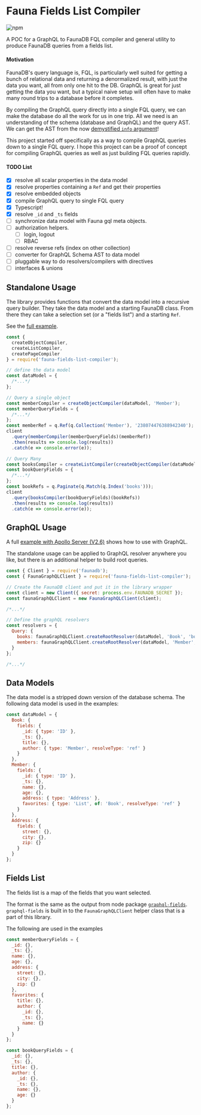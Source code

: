 # Fauna Fields List Compiler

![npm](https://img.shields.io/npm/v/fauna-fields-list-compile.svg)

A POC for a GraphQL to FaunaDB FQL compiler and general utility to produce FaunaDB queries from a fields list.

#### Motivation

FaunaDB's query language is, FQL, is particularly well suited for getting a bunch of relational data and returning a denormalized result, with just the data you want, all from only one hit to the DB. GraphQL is great for just getting the data you want, but a typical naive setup will often have to make many round trips to a database before it completes.

By compiling the GraphQL query directly into a single FQL query, we can make the database do all the work for us in one trip. All we need is an understanding of the schema (database and GraphQL) and the query AST. We can get the AST from the now [demystified `info` argument](https://www.prisma.io/blog/graphql-server-basics-demystifying-the-info-argument-in-graphql-resolvers-6f26249f613a)!

This project started off specifically as a way to compile GraphQL queries down to a single FQL query. I hope this project can be a proof of concept for compiling GraphQL queries as well as just building FQL queries rapidly.

#### TODO List

- [x] resolve all scalar properties in the data model
- [x] resolve properties containing a `Ref` and get their properties
- [x] resolve embedded objects
- [x] compile GraphQL query to single FQL query
- [x] Typescript!
- [x] resolve `_id` and `_ts` fields
- [ ] synchronize data model with Fauna gql meta objects.
- [ ] authorization helpers.
  - [ ] login, logout
  - [ ] RBAC
- [ ] resolve reverse refs (index on other collection)
- [ ] converter for GraphQL Schema AST to data model
- [ ] pluggable way to do resolvers/compilers with directives
- [ ] interfaces & unions

## Standalone Usage

The library provides functions that convert the data model into a recursive query builder. They take the data model and a starting FaunaDB class. From there they can take a selection set (or a "fields list") and a starting `Ref`.

See the [full example](https://github.com/ptpaterson/fauna-fields-list-compiler/tree/master/examples/standalone).

```js
const {
  createObjectCompiler,
  createListCompiler,
  createPageCompiler
} = require('fauna-fields-list-compiler');

// define the data model
const dataModel = {
  /*...*/
};

// Query a single object
const memberCompiler = createObjectCompiler(dataModel, 'Member');
const memberQueryFields = {
  /*...*/
};
const memberRef = q.Ref(q.Collection('Member'), '238074476388942340');
client
  .query(memberCompiler(memberQueryFields)(memberRef))
  .then(results => console.log(results))
  .catch(e => console.error(e));

// Query Many
const booksCompiler = createListCompiler(createObjectCompiler(dataModel, 'Book'));
const bookQueryFields = {
  /*...*/
};
const bookRefs = q.Paginate(q.Match(q.Index('books')));
client
  .query(booksCompiler(bookQueryFields)(bookRefs))
  .then(results => console.log(results))
  .catch(e => console.error(e));
```

## GraphQL Usage

A full [example with Apollo Server (V2.6)](https://github.com/ptpaterson/fauna-fields-list-compiler/tree/master/examples/apollo) shows how to use with GraphQL.

The standalone usage can be applied to GraphQL resolver anywhere you like, but there is an additional helper to build root queries.

```js
const { Client } = require('faunadb');
const { FaunaGraphQLClient } = require('fauna-fields-list-compiler');

// Create the FaunaDB client and put it in the library wrapper
const client = new Client({ secret: process.env.FAUNADB_SECRET });
const faunaGraphQLClient = new FaunaGraphQLClient(client);

/*...*/

// Define the graphQL resolvers
const resolvers = {
  Query: {
    books: faunaGraphQLClient.createRootResolver(dataModel, 'Book', 'books'),
    members: faunaGraphQLClient.createRootResolver(dataModel, 'Member', 'members')
  }
};

/*...*/
```

## Data Models

The data model is a stripped down version of the database schema. The following data model is used in the examples:

```js
const dataModel = {
  Book: {
    fields: {
      _id: { type: 'ID' },
      _ts: {},
      title: {},
      author: { type: 'Member', resolveType: 'ref' }
    }
  },
  Member: {
    fields: {
      _id: { type: 'ID' },
      _ts: {},
      name: {},
      age: {},
      address: { type: 'Address' },
      favorites: { type: 'List', of: 'Book', resolveType: 'ref' }
    }
  },
  Address: {
    fields: {
      street: {},
      city: {},
      zip: {}
    }
  }
};
```

## Fields List

The fields list is a map of the fields that you want selected.

The format is the same as the output from node package [`graphql-fields`](https://www.npmjs.com/package/graphql-fields). `graphql-fields` is built in to the `FaunaGraphQLClient` helper class that is a part of this library.

The following are used in the examples

```js
const memberQueryFields = {
  _id: {},
  _ts: {},
  name: {},
  age: {},
  address: {
    street: {},
    city: {},
    zip: {}
  },
  favorites: {
    title: {},
    author: {
      _id: {},
      _ts: {},
      name: {}
    }
  }
};

const bookQueryFields = {
  _id: {},
  _ts: {},
  title: {},
  author: {
    _id: {},
    _ts: {},
    name: {},
    age: {}
  }
};
```
